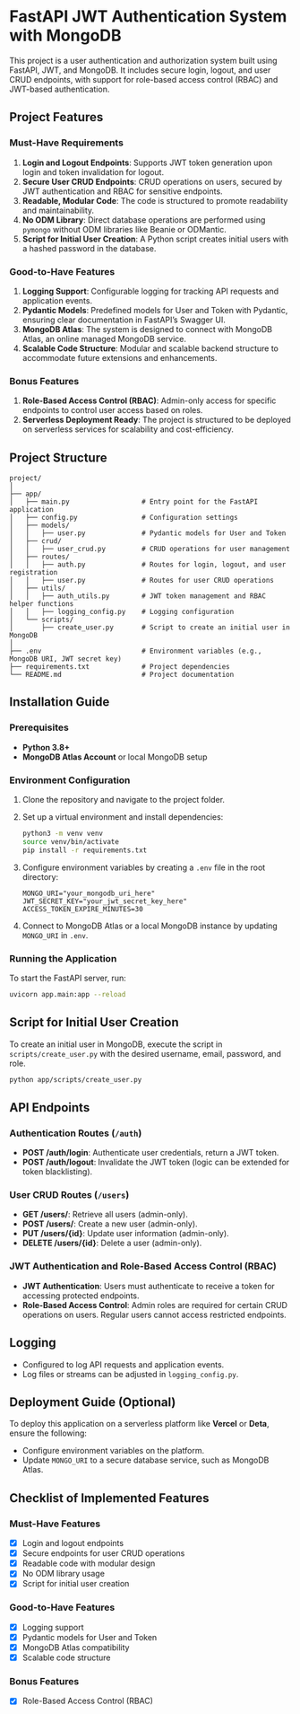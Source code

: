 # FastAPI JWT Authentication System with MongoDB

This project is a user authentication and authorization system built using FastAPI, JWT, and MongoDB. It includes secure login, logout, and user CRUD endpoints, with support for role-based access control (RBAC) and JWT-based authentication. 

## Project Features

### Must-Have Requirements
1. **Login and Logout Endpoints**: Supports JWT token generation upon login and token invalidation for logout.
2. **Secure User CRUD Endpoints**: CRUD operations on users, secured by JWT authentication and RBAC for sensitive endpoints.
3. **Readable, Modular Code**: The code is structured to promote readability and maintainability.
4. **No ODM Library**: Direct database operations are performed using `pymongo` without ODM libraries like Beanie or ODMantic.
5. **Script for Initial User Creation**: A Python script creates initial users with a hashed password in the database.

### Good-to-Have Features
1. **Logging Support**: Configurable logging for tracking API requests and application events.
2. **Pydantic Models**: Predefined models for User and Token with Pydantic, ensuring clear documentation in FastAPI’s Swagger UI.
3. **MongoDB Atlas**: The system is designed to connect with MongoDB Atlas, an online managed MongoDB service.
4. **Scalable Code Structure**: Modular and scalable backend structure to accommodate future extensions and enhancements.

### Bonus Features
1. **Role-Based Access Control (RBAC)**: Admin-only access for specific endpoints to control user access based on roles.
2. **Serverless Deployment Ready**: The project is structured to be deployed on serverless services for scalability and cost-efficiency.

## Project Structure

```plaintext
project/
│
├── app/
│   ├── main.py                  # Entry point for the FastAPI application
│   ├── config.py                # Configuration settings
│   ├── models/
│   │   ├── user.py              # Pydantic models for User and Token
│   ├── crud/
│   │   ├── user_crud.py         # CRUD operations for user management
│   ├── routes/
│   │   ├── auth.py              # Routes for login, logout, and user registration
│   │   ├── user.py              # Routes for user CRUD operations
│   ├── utils/
│   │   ├── auth_utils.py        # JWT token management and RBAC helper functions
│   │   ├── logging_config.py    # Logging configuration
│   └── scripts/
│       ├── create_user.py       # Script to create an initial user in MongoDB
│
├── .env                         # Environment variables (e.g., MongoDB URI, JWT secret key)
├── requirements.txt             # Project dependencies
└── README.md                    # Project documentation
```

## Installation Guide

### Prerequisites

- **Python 3.8+**
- **MongoDB Atlas Account** or local MongoDB setup

### Environment Configuration

1. Clone the repository and navigate to the project folder.
2. Set up a virtual environment and install dependencies:

    ```bash
    python3 -m venv venv
    source venv/bin/activate
    pip install -r requirements.txt
    ```

3. Configure environment variables by creating a `.env` file in the root directory:

    ```plaintext
    MONGO_URI="your_mongodb_uri_here"
    JWT_SECRET_KEY="your_jwt_secret_key_here"
    ACCESS_TOKEN_EXPIRE_MINUTES=30
    ```

4. Connect to MongoDB Atlas or a local MongoDB instance by updating `MONGO_URI` in `.env`.

### Running the Application

To start the FastAPI server, run:

```bash
uvicorn app.main:app --reload
```

## Script for Initial User Creation

To create an initial user in MongoDB, execute the script in `scripts/create_user.py` with the desired username, email, password, and role.

```bash
python app/scripts/create_user.py
```

## API Endpoints

### Authentication Routes (`/auth`)
- **POST /auth/login**: Authenticate user credentials, return a JWT token.
- **POST /auth/logout**: Invalidate the JWT token (logic can be extended for token blacklisting).

### User CRUD Routes (`/users`)
- **GET /users/**: Retrieve all users (admin-only).
- **POST /users/**: Create a new user (admin-only).
- **PUT /users/{id}**: Update user information (admin-only).
- **DELETE /users/{id}**: Delete a user (admin-only).

### JWT Authentication and Role-Based Access Control (RBAC)

- **JWT Authentication**: Users must authenticate to receive a token for accessing protected endpoints.
- **Role-Based Access Control**: Admin roles are required for certain CRUD operations on users. Regular users cannot access restricted endpoints.

## Logging

- Configured to log API requests and application events.
- Log files or streams can be adjusted in `logging_config.py`.

## Deployment Guide (Optional)

To deploy this application on a serverless platform like **Vercel** or **Deta**, ensure the following:
- Configure environment variables on the platform.
- Update `MONGO_URI` to a secure database service, such as MongoDB Atlas.

## Checklist of Implemented Features

### Must-Have Features
- [x] Login and logout endpoints
- [x] Secure endpoints for user CRUD operations
- [x] Readable code with modular design
- [x] No ODM library usage
- [x] Script for initial user creation

### Good-to-Have Features
- [x] Logging support
- [x] Pydantic models for User and Token
- [x] MongoDB Atlas compatibility
- [x] Scalable code structure

### Bonus Features
- [x] Role-Based Access Control (RBAC)